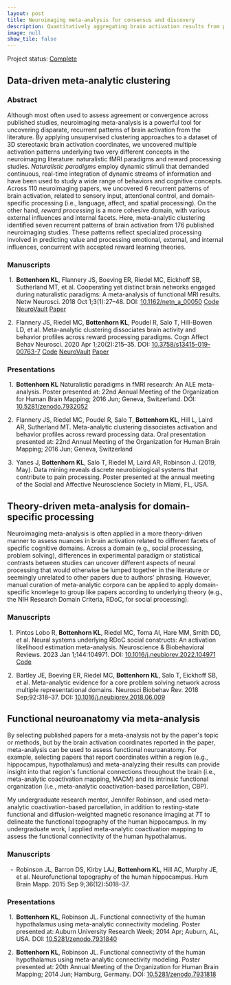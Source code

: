 ```yaml
---
layout: post
title: Neuroimaging meta-analysis for consensus and discovery
description: Quantitatively aggregating brain activation results from published neuroimaging studies.
image: null
show_tile: false
---
```

Project status: <a href="#" class="icon fa-check"><span class="label">Complete</span></a>
<h2>Data-driven meta-analytic clustering</h2>
<div class="row">
	<div class="6u 12u$(small)">
  <h3>Abstract</h3>
    <p>Although most often used to assess agreement or convergence across published studies, neuroimaging meta-analysis is a powerful tool for uncovering disparate, recurrent patterns of brain activation from the literature. By applying unsupervised clustering approaches to a dataset of 3D stereotaxic brain activation coordinates, we uncovered multiple activation patterns  underlying two very different concepts in the neuroimaging literature: naturalistic fMRI paradigms and reward processing studies. <i>Naturalistic paradigms</i> employ dynamic stimuli that demanded continuous, real-time integration of dynamic streams of information and have been used to study a wide range of behaviors and cognitive concepts. Across 110 neuroimaging papers, we uncovered 6 recurrent patterns of brain activation, related to sensory input, attentional control, and domain-specific processing (i.e., language, affect, and spatial processing). On the other hand, <i>reward processing</i> is a more cohesive domain, with various external influences and internal facets. Here, meta-analytic clustering identified seven recurrent patterns of brain activation from 176 published neuroimaging studies. These patterns reflect specialized processing involved in predicting value and processing emotional, external, and internal influences, concurrent with accepted reward learning theories.
    </p>
  </div>
  <div class="6u$ 12u$(small)">
    <h3>Manuscripts</h3>
    <div class="csl-entry" style="clear: left; margin-bottom: 1em;">
    <div class="csl-left-margin" style="float: left; padding-right: 0.5em;text-align: right; width: 1em;">1.</div><div class="csl-right-inline" style="margin: 0 .4em 0 1.5em;"><b>Bottenhorn KL</b>, Flannery JS, Boeving ER, Riedel MC, Eickhoff SB, Sutherland MT, et al. Cooperating yet distinct brain networks engaged during naturalistic paradigms: A meta-analysis of functional MRI results. Netw Neurosci. 2018 Oct 1;3(1):27–48. DOI: <a href="http://doi.org/10.1162/NETN_a_00050">10.1162/netn_a_00050</a> <a href="https://github.com/62442katieb/meta-analytic-kmeans" class="icon fa-github"><span class="label">Code</span></a>  <a href="https://neurovault.org/collections/3179/" class="icon fa-cloud"><span class="label">NeuroVault</span></a>  <a href="{% link assets/pdfs/Bottenhorn2018.pdf %}" class="icon fa-file" target="_blank"><span class="label">Paper</span></a></div>
   </div>
  <span class="Z3988" title="url_ver=Z39.88-2004&amp;ctx_ver=Z39.88-2004&amp;rfr_id=info%3Asid%2Fzotero.org%3A2&amp;rft_id=info%3Adoi%2F10.1162%2Fnetn_a_00050&amp;rft_id=info%3Apmid%2F30793072&amp;rft_val_fmt=info%3Aofi%2Ffmt%3Akev%3Amtx%3Ajournal&amp;rft.genre=article&amp;rft.atitle=Cooperating%20yet%20distinct%20brain%20networks%20engaged%20during%20naturalistic%20paradigms%3A%20A%20meta-analysis%20of%20functional%20MRI%20results&amp;rft.jtitle=Network%20Neuroscience&amp;rft.stitle=Netw%20Neurosci&amp;rft.volume=3&amp;rft.issue=1&amp;rft.aufirst=Katherine%20L.&amp;rft.aulast=Bottenhorn&amp;rft.au=Katherine%20L.%20Bottenhorn&amp;rft.au=Jessica%20S.%20Flannery&amp;rft.au=Emily%20R.%20Boeving&amp;rft.au=Michael%20C.%20Riedel&amp;rft.au=Simon%20B.%20Eickhoff&amp;rft.au=Matthew%20T.%20Sutherland&amp;rft.au=Angela%20R.%20Laird&amp;rft.date=2018-10-01&amp;rft.pages=27-48&amp;rft.spage=27&amp;rft.epage=48&amp;rft.issn=2472-1751"></span>
  <div class="csl-entry" style="clear: left; ">
    <div class="csl-left-margin" style="float: left; padding-right: 0.5em;text-align: right; width: 1em;">2.</div><div class="csl-right-inline" style="margin: 0 .4em 0 1.5em;">Flannery JS, Riedel MC, <b>Bottenhorn KL</b>, Poudel R, Salo T, Hill-Bowen LD, et al. Meta-analytic clustering dissociates brain activity and behavior profiles across reward processing paradigms. Cogn Affect Behav Neurosci. 2020 Apr 1;20(2):215–35. DOI: <a href="http://doi.org/10.3758/s13415-019-00763-7">10.3758/s13415-019-00763-7</a> <a href="https://github.com/NBCLab/reward-processing-meta-analysis" class="icon fa-github"><span class="label">Code</span></a>  <a href="https://neurovault.org/collections/5070/" class="icon fa-cloud"><span class="label">NeuroVault</span></a>  <a href="{% link assets/pdfs/Flannery2020.pdf %}" class="icon fa-file" target="_blank"><span class="label">Paper</span></a></div>
   </div>
  <span class="Z3988" title="url_ver=Z39.88-2004&amp;ctx_ver=Z39.88-2004&amp;rfr_id=info%3Asid%2Fzotero.org%3A2&amp;rft_id=info%3Adoi%2F10.3758%2Fs13415-019-00763-7&amp;rft_val_fmt=info%3Aofi%2Ffmt%3Akev%3Amtx%3Ajournal&amp;rft.genre=article&amp;rft.atitle=Meta-analytic%20clustering%20dissociates%20brain%20activity%20and%20behavior%20profiles%20across%20reward%20processing%20paradigms&amp;rft.jtitle=Cognitive%2C%20Affective%2C%20%26%20Behavioral%20Neuroscience&amp;rft.stitle=Cogn%20Affect%20Behav%20Neurosci&amp;rft.volume=20&amp;rft.issue=2&amp;rft.aufirst=Jessica%20S.&amp;rft.aulast=Flannery&amp;rft.au=Jessica%20S.%20Flannery&amp;rft.au=Michael%20C.%20Riedel&amp;rft.au=Katherine%20L.%20Bottenhorn&amp;rft.au=Ranjita%20Poudel&amp;rft.au=Taylor%20Salo&amp;rft.au=Lauren%20D.%20Hill-Bowen&amp;rft.au=Angela%20R.%20Laird&amp;rft.au=Matthew%20T.%20Sutherland&amp;rft.date=2020-04-01&amp;rft.pages=215-235&amp;rft.spage=215&amp;rft.epage=235&amp;rft.issn=1531-135X&amp;rft.language=en"></span>
    <h3>Presentations</h3>
    <div class="csl-entry" style="clear: left; margin-bottom: 1em;">
    <div class="csl-left-margin" style="float: left; padding-right: 0.5em;text-align: right; width: 1em;">1.</div><div class="csl-right-inline" style="margin: 0 .4em 0 1.5em;"><b>Bottenhorn KL</b> Naturalistic paradigms in fMRI research: An ALE meta-analysis. Poster presented at: 22nd Annual Meeting of the Organization for Human Brain Mapping; 2016 Jun; Geneva, Switzerland. DOI: <a href="https://doi.org/10.5281/zenodo.7932052">10.5281/zenodo.7932052</a>
</div>
   </div>
  <div class="csl-entry" style="clear: left; margin-bottom: 1em;">
    <div class="csl-left-margin" style="float: left; padding-right: 0.5em;text-align: right; width: 1em;">2.</div><div class="csl-right-inline" style="margin: 0 .4em 0 1.5em;">Flannery JS, Riedel MC, Poudel R, Salo T, <b>Bottenhorn KL</b>, Hill L, Laird AR, Sutherland MT. Meta-analytic clustering dissociates activation and behavior profiles across reward processing data. Oral presentation presented at: 22nd Annual Meeting of the Organization for Human Brain Mapping; 2016 Jun; Geneva, Switzerland</div>
   </div>
  <span class="Z3988" title="url_ver=Z39.88-2004&amp;ctx_ver=Z39.88-2004&amp;rfr_id=info%3Asid%2Fzotero.org%3A2&amp;rft_val_fmt=info%3Aofi%2Ffmt%3Akev%3Amtx%3Adc&amp;rft.type=presentation&amp;rft.title=A%20multimodal%20connectivity%20investigation%20of%20the%20habenula&amp;rft.aufirst=Katherine%20L&amp;rft.aulast=Bottenhorn&amp;rft.au=Katherine%20L%20Bottenhorn&amp;rft.date=2017-03"></span>
  <div class="csl-entry" style="clear: left; margin-bottom: 1em;">
    <div class="csl-left-margin" style="float: left; padding-right: 0.5em;text-align: right; width: 1em;">3.</div><div class="csl-right-inline" style="margin: 0 .4em 0 1.5em;">Yanes J, <b>Bottenhorn KL</b>, Salo T, Riedel M, Laird AR, Robinson J. (2019, May).  Data mining reveals discrete neurobiological systems that contribute to pain processing. Poster presented at the annual meeting of the Social and Affective Neuroscience Society in Miami, FL, USA.</div>
   </div>
  </div>
</div>
<h2>Theory-driven meta-analysis for domain-specific processing</h2>
<div class="row">
	<div class="6u 12u$(small)">
    <p>Neuroimaging meta-analysis is often applied in a more theory-driven manner to assess nuances in brain activation related to different facets of specific cognitive domains. Across a domain (e.g., social processing, problem solving), differences in experimental paradigm or statistical contrasts between studies can uncover different aspects of neural processing that would otherwise be lumped together in the literature <i>or</i> seemingly unrelated to other papers due to authors' phrasing. However, manual curation of meta-analytic corpora can be applied to apply domain-specific knowlege to group like papers according to underlying theory (e.g., the NIH Research Domain Criteria, RDoC, for social processing). 
    </p>
    </div>
      <div class="6u 12u$(small)">
    <h3>Manuscripts</h3>
    <div class="csl-entry" style="clear: left; margin-bottom: 1em;">
      <div class="csl-left-margin" style="float: left; padding-right: 0.5em;text-align: right; width: 1em;">1.</div><div class="csl-right-inline" style="margin: 0 .4em 0 1.5em;">Pintos Lobo R, <b>Bottenhorn KL</b>, Riedel MC, Toma AI, Hare MM, Smith DD, et al. Neural systems underlying RDoC social constructs: An activation likelihood estimation meta-analysis. Neuroscience &amp; Biobehavioral Reviews. 2023 Jan 1;144:104971. DOI: <a href="https://doi.org/10.1016/j.neubiorev.2022.104971" target="_blank">10.1016/j.neubiorev.2022.104971</a> <a href="https://github.com/NBCLab/social-rdoc-cbma" class="icon fa-github"><span class="label">Code</span></a>    <a href="{% link assets/pdfs/PintosLobo2023.pdf %}" class="icon fa-file" target="_blank"></a></div>
      </div>
      <span class="Z3988" title="url_ver=Z39.88-2004&amp;ctx_ver=Z39.88-2004&amp;rfr_id=info%3Asid%2Fzotero.org%3A2&amp;rft_id=info%3Adoi%2F10.1016%2Fj.neubiorev.2022.104971&amp;rft_val_fmt=info%3Aofi%2Ffmt%3Akev%3Amtx%3Ajournal&amp;rft.genre=article&amp;rft.atitle=Neural%20systems%20underlying%20RDoC%20social%20constructs%3A%20An%20activation%20likelihood%20estimation%20meta-analysis&amp;rft.jtitle=Neuroscience%20%26%20Biobehavioral%20Reviews&amp;rft.stitle=Neuroscience%20%26%20Biobehavioral%20Reviews&amp;rft.volume=144&amp;rft.aufirst=Rosario&amp;rft.aulast=Pintos%20Lobo&amp;rft.au=Rosario%20Pintos%20Lobo&amp;rft.au=Katherine%20L.%20Bottenhorn&amp;rft.au=Michael%20C.%20Riedel&amp;rft.au=Afra%20I.%20Toma&amp;rft.au=Megan%20M.%20Hare&amp;rft.au=Donisha%20D.%20Smith&amp;rft.au=Alexandra%20C.%20Moor&amp;rft.au=Isis%20K.%20Cowan&amp;rft.au=Javier%20A.%20Valdes&amp;rft.au=Jessica%20E.%20Bartley&amp;rft.au=Taylor%20Salo&amp;rft.au=Emily%20R.%20Boeving&amp;rft.au=Brianna%20Pankey&amp;rft.au=Matthew%20T.%20Sutherland&amp;rft.au=Erica%20D.%20Musser&amp;rft.au=Angela%20R.%20Laird&amp;rft.date=2023-01-01&amp;rft.pages=104971&amp;rft.issn=0149-7634&amp;rft.language=en"></span>
      <div class="csl-entry" style="clear: left; margin-bottom: 1em;">
        <div class="csl-left-margin" style="float: left; padding-right: 0.5em;text-align: right; width: 1em;">2.</div><div class="csl-right-inline" style="margin: 0 .4em 0 1.5em;">Bartley JE, Boeving ER, Riedel MC, <b>Bottenhorn KL</b>, Salo T, Eickhoff SB, et al. Meta-analytic evidence for a core problem solving network across multiple representational domains. Neurosci Biobehav Rev. 2018 Sep;92:318–37. DOI: <a href="https://doi.org/10.1016/j.neubiorev.2018.06.009" target="_blank">10.1016/j.neubiorev.2018.06.009</a>  <a href="{% link assets/pdfs/Bartley2018.pdf %}" class="icon fa-file" target="_blank"></a></div>
        </div>
        <span class="Z3988" title="url_ver=Z39.88-2004&amp;ctx_ver=Z39.88-2004&amp;rfr_id=info%3Asid%2Fzotero.org%3A2&amp;rft_id=info%3Adoi%2F10.1016%2Fj.neubiorev.2018.06.009&amp;rft_id=info%3Apmid%2F29944961&amp;rft_val_fmt=info%3Aofi%2Ffmt%3Akev%3Amtx%3Ajournal&amp;rft.genre=article&amp;rft.atitle=Meta-analytic%20evidence%20for%20a%20core%20problem%20solving%20network%20across%20multiple%20representational%20domains&amp;rft.jtitle=Neuroscience%20and%20biobehavioral%20reviews&amp;rft.stitle=Neurosci%20Biobehav%20Rev&amp;rft.volume=92&amp;rft.aufirst=Jessica%20E.&amp;rft.aulast=Bartley&amp;rft.au=Jessica%20E.%20Bartley&amp;rft.au=Emily%20R.%20Boeving&amp;rft.au=Michael%20C.%20Riedel&amp;rft.au=Katherine%20L.%20Bottenhorn&amp;rft.au=Taylor%20Salo&amp;rft.au=Simon%20B.%20Eickhoff&amp;rft.au=Eric%20Brewe&amp;rft.au=Matthew%20T.%20Sutherland&amp;rft.au=Angela%20R.%20Laird&amp;rft.date=2018-09&amp;rft.pages=318-337&amp;rft.spage=318&amp;rft.epage=337&amp;rft.issn=0149-7634"></span>
  </div>
</div>
<h2>Functional neuroanatomy via meta-analysis</h2>
<div class="row">
	<div class="6u 12u$(small)">
    <p>By selecting published papers for a meta-analysis not by the paper's topic or methods, but by the brain activation coordinates reported in the paper, meta-analysis can be used to assess functional neuroanatomy. For example, selecting papers that report coordinates within a region (e.g., hippocampus, hypothalamus) and meta-analyzing their results can provide insight into that region's functional connections throughout the brain (i.e., meta-analytic coactivation mapping, MACM) and its intrinsic functional organization (i.e., meta-analytic coactivation-based parcellation, CBP).</p><p>My undergraduate research mentor, Jennifer Robinson, and used meta-analytic coactivation-based parcellation, in addition to resting-state functional and diffusion-weighted magnetic resonance imaging at 7T to delineate the functional topography of the human hippocampus. In my undergraduate work, I applied meta-analytic coactivation mapping to assess the functional connectivity of the human hypothalamus.
    </p>
    </div>
      <div class="6u 12u$(small)">
    <h3>Manuscripts</h3>
    <div class="csl-entry" style="clear: left; ">
      <div class="csl-left-margin" style="float: left; padding-right: 0.5em;text-align: right; width: 1em;">-</div><div class="csl-right-inline" style="margin: 0 .4em 0 1.5em;">Robinson JL, Barron DS, Kirby LAJ, <b>Bottenhorn KL</b>, Hill AC, Murphy JE, et al. Neurofunctional topography of the human hippocampus. Hum Brain Mapp. 2015 Sep 9;36(12):5018–37.</div>
    </div>
    <span class="Z3988" title="url_ver=Z39.88-2004&amp;ctx_ver=Z39.88-2004&amp;rfr_id=info%3Asid%2Fzotero.org%3A2&amp;rft_id=info%3Adoi%2F10.1002%2Fhbm.22987&amp;rft_id=info%3Apmid%2F26350954&amp;rft_val_fmt=info%3Aofi%2Ffmt%3Akev%3Amtx%3Ajournal&amp;rft.genre=article&amp;rft.atitle=Neurofunctional%20topography%20of%20the%20human%20hippocampus&amp;rft.jtitle=Human%20Brain%20Mapping&amp;rft.stitle=Hum%20Brain%20Mapp&amp;rft.volume=36&amp;rft.issue=12&amp;rft.aufirst=Jennifer%20L.&amp;rft.aulast=Robinson&amp;rft.au=Jennifer%20L.%20Robinson&amp;rft.au=Daniel%20S.%20Barron&amp;rft.au=Lauren%20A.%20J.%20Kirby&amp;rft.au=Katherine%20L.%20Bottenhorn&amp;rft.au=Ashley%20C.%20Hill&amp;rft.au=Jerry%20E.%20Murphy&amp;rft.au=Jeffrey%20S.%20Katz&amp;rft.au=Nouha%20Salibi&amp;rft.au=Simon%20B.%20Eickhoff&amp;rft.au=Peter%20T.%20Fox&amp;rft.date=2015-09-09&amp;rft.pages=5018-5037&amp;rft.spage=5018&amp;rft.epage=5037&amp;rft.issn=1065-9471"></span>
    <h3>Presentations</h3>
    <div class="csl-entry" style="clear: left; margin-bottom: 1em;">
        <div class="csl-left-margin" style="float: left; padding-right: 0.5em;text-align: right; width: 1em;">1.</div><div class="csl-right-inline" style="margin: 0 .4em 0 1.5em;"><b>Bottenhorn KL</b>, Robinson JL. Functional connectivity of the human hypothalamus using meta-analytic connectivity modeling. Poster presented at: Auburn University Research Week; 2014 Apr; Auburn, AL, USA. DOI: <a href="https://doi.org/10.5281/zenodo.7931840">10.5281/zenodo.7931840</a></div>
      </div>
      <div class="csl-entry" style="clear: left; margin-bottom: 1em;">
        <div class="csl-left-margin" style="float: left; padding-right: 0.5em;text-align: right; width: 1em;">2.</div><div class="csl-right-inline" style="margin: 0 .4em 0 1.5em;"><b>Bottenhorn KL</b>, Robinson JL. Functional connectivity of the human hypothalamus using meta-analytic connectivity modeling. Poster presented at: 20th Annual Meeting of the Organization for Human Brain Mapping; 2014 Jun; Hamburg, Germany. DOI: <a href="https://doi.org/10.5281/zenodo.7931818">10.5281/zenodo.7931818</a></div>
      </div>
      <span class="Z3988" title="url_ver=Z39.88-2004&amp;ctx_ver=Z39.88-2004&amp;rfr_id=info%3Asid%2Fzotero.org%3A2&amp;rft_val_fmt=info%3Aofi%2Ffmt%3Akev%3Amtx%3Adc&amp;rft.type=presentation&amp;rft.title=Functional%20connectivity%20of%20the%20human%20hypothalamus%20using%20meta-analytic%20connectivity%20modeling&amp;rft.aufirst=Katherine%20L&amp;rft.aulast=Bottenhorn&amp;rft.au=Katherine%20L%20Bottenhorn&amp;rft.date=2014-06"></span>
  </div>
</div>
